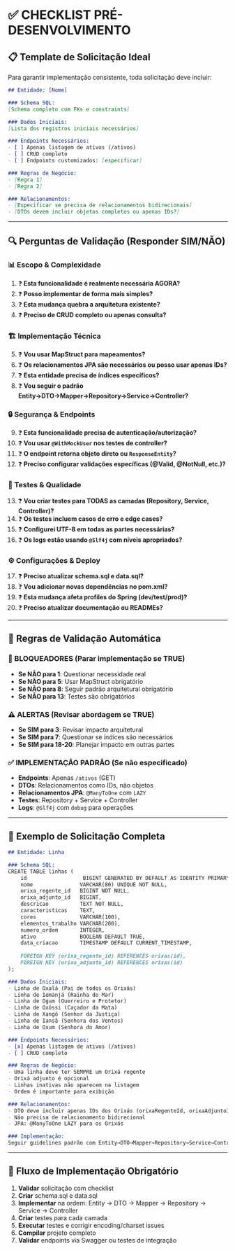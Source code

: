 # ✅ **CHECKLIST PRÉ-DESENVOLVIMENTO**

## 📋 **Template de Solicitação Ideal**

Para garantir implementação consistente, toda solicitação deve incluir:

```markdown
## Entidade: [Nome]

### Schema SQL:
[Schema completo com FKs e constraints]

### Dados Iniciais:
[Lista dos registros iniciais necessários]

### Endpoints Necessários:
- [ ] Apenas listagem de ativos (/ativos)
- [ ] CRUD completo
- [ ] Endpoints customizados: [especificar]

### Regras de Negócio:
- [Regra 1]
- [Regra 2]

### Relacionamentos:
- [Especificar se precisa de relacionamentos bidirecionais]
- [DTOs devem incluir objetos completos ou apenas IDs?]
```

---

## 🔍 **Perguntas de Validação (Responder SIM/NÃO)**

### **📊 Escopo & Complexidade**
1. ❓ **Esta funcionalidade é realmente necessária AGORA?**
2. ❓ **Posso implementar de forma mais simples?**
3. ❓ **Esta mudança quebra a arquitetura existente?**
4. ❓ **Preciso de CRUD completo ou apenas consulta?**

### **🏗️ Implementação Técnica**
5. ❓ **Vou usar MapStruct para mapeamentos?**
6. ❓ **Os relacionamentos JPA são necessários ou posso usar apenas IDs?**
7. ❓ **Esta entidade precisa de índices específicos?**
8. ❓ **Vou seguir o padrão Entity→DTO→Mapper→Repository→Service→Controller?**

### **🔒 Segurança & Endpoints**
9. ❓ **Esta funcionalidade precisa de autenticação/autorização?**
10. ❓ **Vou usar `@WithMockUser` nos testes de controller?**
11. ❓ **O endpoint retorna objeto direto ou `ResponseEntity`?**
12. ❓ **Preciso configurar validações específicas (@Valid, @NotNull, etc.)?**

### **🧪 Testes & Qualidade**
13. ❓ **Vou criar testes para TODAS as camadas (Repository, Service, Controller)?**
14. ❓ **Os testes incluem casos de erro e edge cases?**
15. ❓ **Configurei UTF-8 em todas as partes necessárias?**
16. ❓ **Os logs estão usando `@Slf4j` com níveis apropriados?**

### **⚙️ Configurações & Deploy**
17. ❓ **Preciso atualizar schema.sql e data.sql?**
18. ❓ **Vou adicionar novas dependências no pom.xml?**
19. ❓ **Esta mudança afeta profiles do Spring (dev/test/prod)?**
20. ❓ **Preciso atualizar documentação ou READMEs?**

---

## 🎯 **Regras de Validação Automática**

### **🚨 BLOQUEADORES (Parar implementação se TRUE)**
- **Se NÃO para 1**: Questionar necessidade real
- **Se NÃO para 5**: Usar MapStruct obrigatório
- **Se NÃO para 8**: Seguir padrão arquitetural obrigatório
- **Se NÃO para 13**: Testes são obrigatórios

### **⚠️ ALERTAS (Revisar abordagem se TRUE)**
- **Se SIM para 3**: Revisar impacto arquitetural
- **Se SIM para 7**: Questionar se índices são necessários
- **Se SIM para 18-20**: Planejar impacto em outras partes

### **✅ IMPLEMENTAÇÃO PADRÃO (Se não especificado)**
- **Endpoints**: Apenas `/ativos` (GET)
- **DTOs**: Relacionamentos como IDs, não objetos
- **Relacionamentos JPA**: `@ManyToOne` com `LAZY`
- **Testes**: Repository + Service + Controller
- **Logs**: `@Slf4j` com `debug` para operações

---

## 📝 **Exemplo de Solicitação Completa**

```markdown
## Entidade: Linha

### Schema SQL:
CREATE TABLE linhas (
    id                  BIGINT GENERATED BY DEFAULT AS IDENTITY PRIMARY KEY,
    nome               VARCHAR(80) UNIQUE NOT NULL,
    orixa_regente_id   BIGINT NOT NULL,
    orixa_adjunto_id   BIGINT,
    descricao          TEXT NOT NULL,
    caracteristicas    TEXT,
    cores              VARCHAR(100),
    elementos_trabalho VARCHAR(200),
    numero_ordem       INTEGER,
    ativo              BOOLEAN DEFAULT TRUE,
    data_criacao       TIMESTAMP DEFAULT CURRENT_TIMESTAMP,
    
    FOREIGN KEY (orixa_regente_id) REFERENCES orixas(id),
    FOREIGN KEY (orixa_adjunto_id) REFERENCES orixas(id)
);

### Dados Iniciais:
- Linha de Oxalá (Pai de todos os Orixás)
- Linha de Iemanjá (Rainha do Mar)
- Linha de Ogum (Guerreiro e Protetor)
- Linha de Oxóssi (Caçador da Mata)
- Linha de Xangô (Senhor da Justiça)  
- Linha de Iansã (Senhora dos Ventos)
- Linha de Oxum (Senhora do Amor)

### Endpoints Necessários:
- [x] Apenas listagem de ativos (/ativos)
- [ ] CRUD completo

### Regras de Negócio:
- Uma linha deve ter SEMPRE um Orixá regente
- Orixá adjunto é opcional
- Linhas inativas não aparecem na listagem
- Ordem é importante para exibição

### Relacionamentos:
- DTO deve incluir apenas IDs dos Orixás (orixaRegenteId, orixaAdjuntoId)
- Não precisa de relacionamento bidirecional
- JPA: @ManyToOne LAZY para os Orixás

### Implementação:
Seguir guidelines padrão com Entity→DTO→Mapper→Repository→Service→Controller
```

---

## 🔄 **Fluxo de Implementação Obrigatório**

1. **Validar** solicitação com checklist
2. **Criar** schema.sql e data.sql
3. **Implementar** na ordem: Entity → DTO → Mapper → Repository → Service → Controller
4. **Criar** testes para cada camada
5. **Executar** testes e corrigir encoding/charset issues
6. **Compilar** projeto completo
7. **Validar** endpoints via Swagger ou testes de integração
